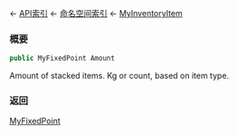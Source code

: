 ← [API索引](Api-Index) ← [命名空间索引](Namespace-Index) ← [MyInventoryItem](VRage.Game.ModAPI.Ingame.MyInventoryItem)

### 概要

```csharp
public MyFixedPoint Amount
```

Amount of stacked items. Kg or count, based on item type.

### 返回

[MyFixedPoint](VRage.MyFixedPoint)

